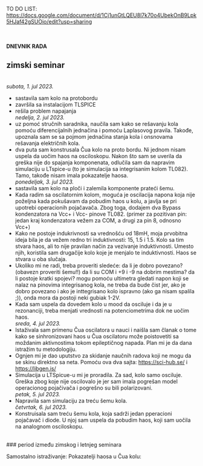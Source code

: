 TO DO LIST: https://docs.google.com/document/d/1Cj1unGtLQEU8l7k70o4UbekOnB9Lpk5HJaf42gSUOio/edit?usp=sharing

<br><br>**DNEVNIK RADA**
## zimski seminar
<br>_subota, 1. jul 2023._
- sastavila sam kolo na protobordu
- završila sa instalacijom TLSPICE
- rešila problem napajanja
<br>_nedelja, 2. jul 2023._
- uz pomoć stručnih saradnika, naučila sam kako se rešavanju kola pomoću diferencijalnih jednačina i pomoću Laplasovog pravila. Takođe, upoznala sam se sa pojmom jednačina stanja kola i onsnovama rešavanja električnih kola. 
- dva puta sam konstrusala Čua kolo na proto bordu. Ni jednom nisam uspela da uočim haos na osciloskopu. Nakon što sam se uverila da greška nije do spajanja komponenata, odlučila sam da napravim simulaciju u LTspice-u (to je simulacija sa integrisanim kolom TL082). Tamo, takođe nisam imala pokazatelje haosa. 
<br>_ponedeljak, 3. jul 2023._
- sastavila sam kolo na ploči i zalemila komponente prateći šemu.
- Kada radim sa oscilatornim kolom, moguća je oscilacija napona koja nije poželjna kada pokušavam da pobudim haos u kolu, a javlja se pri upotrebi operacionih pojačavača. Zbog toga, dodajem dva Bypass kondenzatora na Vcc+ i  Vcc- pinove TL082. (primer za pozitivan pin: jedan kraj kondenzatora vežem za COM, a drugi za pin 8, odnosno Vcc+)
- Kako ne postoje indukrivnosti sa vrednošću od 18mH, moja prvobitna ideja bila je da vežem redno tri induktivnosti: 15, 1.5 i 1.5. Kolo sa tim stvara haos, ali to nije pravilan način za vezivanje induktivnosti. Umesto njih, koristila sam drugačije kolo koje je menjalo te induktivnosti. Haos se stvara u oba slučaja.
- Ukoliko mi ne radi, treba proveriti sledeće: da li je dobro povezano? (obavezn proveriti šemu!!) da li su COM i +9 i -9 na dobrim mestima? da li postoje kratki spojevi? mogu pomoću ultimetra gledati napon koji se nalaz na pinovima integrisanog kola, ne treba da bude čist jer, ako je dobro povezano i ako je inttegrisano kolo ispravno (ako ga nisam spalila ;)), onda mora da postoji neki gubiak 1-2V.
- Kada sam uspela da dovedem kolo u mood da osciluje i da je u rezonanciji, treba menjati vrednosti na potenciometrima dok ne uočim haos.
<br>_sreda, 4. jul 2023._
- Istaživala sam primenu Čua oscilatora u nauci i naišla sam članak o tome kako se sinhronizovani haos u Čua oscilatoru može poistovetiti sa moždanim aktivnostima tokom epileptičnog napada. Plan mi je da dana istražim tu metodologiju.
- Ognjen mi je dao uputstvo za skidanje naučnih radova koji ne mogu da se skinu direktno sa neta. Pomoću ova dva sajta: https://sci-hub.se/ i https://libgen.is/
- Simulacija u LTSpicue-u mi je proradila. Za sad, kolo samo osciluje. Greška zbog koje nije oscilovalo je jer sam imala pogrešan model operacionog pojačivača i pogrešno su bili polarizovani.
<br>_petak, 5. jul 2023._
- Napravila sam simulaciju za treću šemu kola. 
<br>_četvrtak, 6. jul 2023._
- Konstruisala sam treću šemu kola, koja sadrži jedan pperacioni pojačavač i diode. U njoj sam uspela da pobudim haos, koji sam uočila na analognom osciloskopu.
<br>
### period između zimskog i letnjeg seminara

Samostalno istraživanje: 
Pokazatelji haosa u Čua kolu: 
